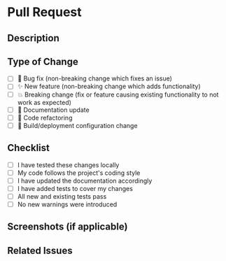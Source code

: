 # Pull Request

## Description
<!-- Provide a brief description of the changes made in this PR -->

## Type of Change
<!-- Mark the applicable type(s) with an 'x' -->
- [ ] 🐛 Bug fix (non-breaking change which fixes an issue)
- [ ] ✨ New feature (non-breaking change which adds functionality)
- [ ] 💥 Breaking change (fix or feature causing existing functionality to not work as expected)
- [ ] 📝 Documentation update
- [ ] 🧹 Code refactoring
- [ ] 🔧 Build/deployment configuration change

## Checklist
<!-- Mark all applicable items with an 'x' -->
- [ ] I have tested these changes locally
- [ ] My code follows the project's coding style
- [ ] I have updated the documentation accordingly
- [ ] I have added tests to cover my changes
- [ ] All new and existing tests pass
- [ ] No new warnings were introduced

## Screenshots (if applicable)
<!-- Add screenshots to demonstrate the changes visually -->

## Related Issues
<!-- Link to any related issues (e.g., "Closes #123") -->
